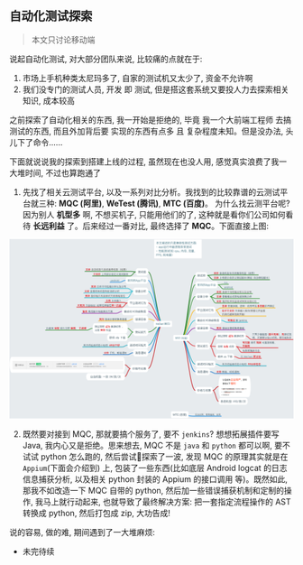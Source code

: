 ## 自动化测试探索

> 本文只讨论移动端

说起自动化测试, 对大部分团队来说, 比较痛的点就在于:  

1. 市场上手机种类太尼玛多了, 自家的测试机又太少了, 资金不允许啊
2. 我们没专门的测试人员, 开发 即 测试, 但是搭这套系统又要投人力去探索相关知识, 成本较高

之前探索了自动化相关的东西, 我一开始是拒绝的, 毕竟 我一个大前端工程师 去搞测试的东西, 而且外加背后要 实现的东西有点多 且 复杂程度未知。但是没办法, 头儿下了命令......


下面就说说我的探索到搭建上线的过程, 虽然现在也没人用, 感觉真实浪费了我一大堆时间, 不过也算跑通了

1. 先找了相关云测试平台, 以及一系列对比分析。我找到的比较靠谱的云测试平台就三种: **MQC (阿里)**, **WeTest (腾讯)**, **MTC (百度)**。 为什么找云测平台呢? 因为别人 **机型多** 啊, 不想买机子, 只能用他们的了, 这种就是看你们公司如何看待 **长远利益** 了。后来经过一番对比, 最终选择了 **MQC**。下面直接上图:  

<img src='../assets/test_1.png' width="600" />

2. 既然要对接到 MQC, 那就要搞个服务了, 要不 `jenkins`? 想想拓展插件要写 Java, 我内心又是拒绝。思来想去, MQC 不是 `java` 和 `python` 都可以啊, 要不试试 python 怎么跑的, 然后尝试探索了一波, 发现 MQC 的原理其实就是在 `Appium`(下面会介绍到) 上, 包装了一些东西(比如底层 Android logcat 的日志信息捕获分析, 以及相关 python 封装的 Appium 的接口调用 等)。既然如此, 那我不如改造一下 MQC 自带的 python, 然后加一些错误捕获机制和定制的操作, 我马上就行动起来, 也就导致了最终解决方案: 把一套指定流程操作的 AST 转换成 python, 然后打包成 zip, 大功告成!

说的容易, 做的难, 期间遇到了一大堆麻烦:

- 未完待续


